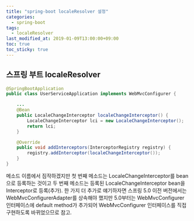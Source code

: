 ```yaml
---
title: "spring-boot localeResolver 설정"
categories:
  - spring-boot
tags:
  - localeResolver
last_modified_at: 2019-01-09T13:00:00+09:00
toc: true
toc_sticky: true
---
```


## 스프링 부트 localeResolver

```java
@SpringBootApplication
public class UserServiceApplication implements WebMvcConfigurer {

    ...
    @Bean
    public LocaleChangeInterceptor localeChangeInterceptor() {
        LocaleChangeInterceptor lci = new LocaleChangeInterceptor();
        return lci;
    }

    @Override
    public void addInterceptors(InterceptorRegistry registry) {
        registry.addInterceptor(localeChangeInterceptor());
    }
}
```
메소드 이름에서 짐작하겠지만 첫 번째 메소드는 LocaleChangeInterceptor를 bean으로 등록하는 것이고 두 번째 메소드는 등록된 LocaleChangeInterceptor bean을 Interceptor로 등록(추가).
한 가지 더 추가로 얘기하자면 스프링 5.0 이전 버전에서는 WebMvcConfigurerAdapter를 상속해야 했지만 5.0부터는 WebMvcConfigurer 인터페이스에 default method가 추가되어 WebMvcConfigurer 인터페이스를 직접 구현하도록 바뀌었으므로 참고.
